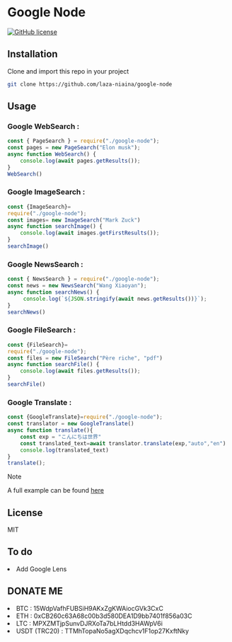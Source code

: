 # Google Node

[![GitHub license](https://img.shields.io/github/license/laza-niaina/google-node)](https://github.com/laza-niaina/google-node/blob/main/LICENSE)


## Installation
Clone and import this repo in your project 

````bash 
git clone https://github.com/laza-niaina/google-node
````

## Usage 

<h3>Google WebSearch :</h3>
	
````javascript
const { PageSearch } = require("./google-node");
const pages = new PageSearch("Elon musk");
async function WebSearch() {
	console.log(await pages.getResults());
}
WebSearch()
````

<h3>Google ImageSearch :</h3>
	
````javascript
const {ImageSearch}=
require("./google-node");
const images= new ImageSearch("Mark Zuck")
async function searchImage() {
	console.log(await images.getFirstResults());
}
searchImage()
````

<h3>Google NewsSearch :</h3>
	
````javascript
const { NewsSearch } = require("./google-node");
const news = new NewsSearch("Wang Xiaoyan");
async function searchNews() {
	 console.log(`${JSON.stringify(await news.getResults())}`);
}
searchNews()
````

<h3>Google FileSearch :</h3>

````javascript
const {FileSearch}=
require("./google-node");
const files = new FileSearch("Père riche", "pdf") 
async function searchFile() {
	console.log(await files.getResults());
}
searchFile()
````

<h3>Google Translate :</h3>

````javascript
const {GoogleTranslate}=require("./google-node");
const translator = new GoogleTranslate()
async function translate(){
	const exp = "こんにちは世界"
	const translated_text=await translator.translate(exp,"auto","en")
	console.log(translated_text)
}
translate();
````


> [!NOTE]
>A full example can be found [here](https://github.com/laza-niaina/google-node/lib/example/test.js)


## License
MIT

## To do 
<li>Add Google Lens</li>

## DONATE ME
<li>BTC : 15WdpVafhFUBSiH9AKxZgKWAiocGVk3CxC</li>
<li>ETH : 0xCB260c63A68c00b3d580DEA1D9bb7401f856a03C</li>
<li>LTC : MPXZMTjpSunvDJRXoTa7bLHtdd3HAWpV6i</li>
<li>USDT (TRC20) : TTMhTopaNo5agXDqchcv1F1op27KxftNky</li>

